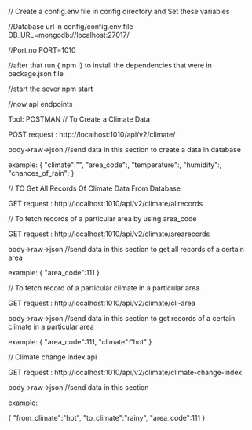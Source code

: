 // Create a config.env file in config directory and Set these variables

//Database url in config/config.env file
DB_URL=mongodb://localhost:27017/<DatabaseName>

//Port no 
PORT=1010

//after that run { npm i} to install the dependencies that were in package.json file

//start the sever 
npm start

//now api endpoints

Tool: POSTMAN
// To Create a Climate Data 

POST request :  http://localhost:1010/api/v2/climate/

body->raw->json //send data in this section to create a data in database
 
 example:
 {
    "climate":"",
    "area_code":,
    "temperature":,
    "humidity":,
    "chances_of_rain":
}

// TO Get All Records Of Climate Data From Database

GET request : http://localhost:1010/api/v2/climate/allrecords


// To fetch records of a particular area by using area_code

GET request : http://localhost:1010/api/v2/climate/arearecords

body->raw->json //send data in this section to get all records of a certain area

example:
{
    "area_code":111
}

// To fetch record of a particular climate in a particular area

GET request : http://localhost:1010/api/v2/climate/cli-area

body->raw->json //send data in this section to get records of a certain climate in a particular area

example:
{
    "area_code":111,
    "climate":"hot"
}

// Climate change index api

GET request : http://localhost:1010/api/v2/climate/climate-change-index

body->raw->json //send data in this section 

example:

{
    "from_climate":"hot",
    "to_climate":"rainy",
    "area_code":111
}


